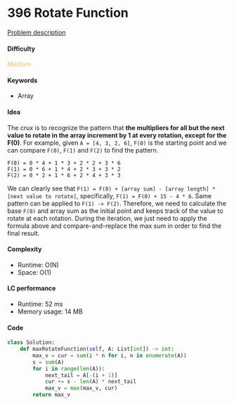 396 Rotate Function    
=======================
[Problem description](https://leetcode.com/problems/rotate-function/)

#### Difficulty
<span style="color:#FABC60">Medium</span>

#### Keywords
- Array
  
#### Idea
The crux is to recognize the pattern that **the multipliers for all but the next value to rotate in the array increment by 1 at every rotation, except for the F(0)**. For example, given `A = [4, 3, 2, 6]`, `F(0)` is the starting point and we can compare `F(0)`, `F(1)` and `F(2)` to find the pattern.

```
F(0) = 0 * 4 + 1 * 3 + 2 * 2 + 3 * 6
F(1) = 0 * 6 + 1 * 4 + 2 * 3 + 3 * 2
F(2) = 0 * 2 + 1 * 6 + 2 * 4 + 3 * 3
```

We can clearly see that `F(1) = F(0) + [array sum] - [array length] * [next value to rotate]`, specifically, `F(1) = F(0) + 15 - 4 * 6`. Same pattern can be applied to `F(1) -> F(2)`. Therefore, we need to calculate the base `F(0)` and array sum as the initial point and keeps track of the value to rotate at each rotation. During the iteration, we just need to apply the formula above and compare-and-replace the max sum in order to find the final result. 


#### Complexity
- Runtime: O(N)
- Space: O(1)
  
#### LC performance
- Runtime: 52 ms
- Memory usage: 14 MB

#### Code

```python
class Solution:
    def maxRotateFunction(self, A: List[int]) -> int:
        max_v = cur = sum(i * n for i, n in enumerate(A))
        s = sum(A)
        for i in range(len(A)):
            next_tail = A[-(i + 1)]
            cur += s - len(A) * next_tail
            max_v = max(max_v, cur)
        return max_v
```